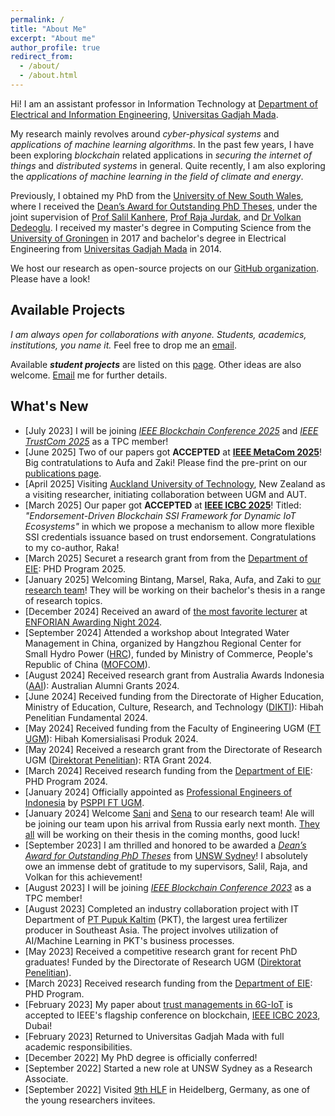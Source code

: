 ```yaml
---
permalink: /
title: "About Me"
excerpt: "About me"
author_profile: true
redirect_from: 
  - /about/
  - /about.html
---
```


Hi! I am an assistant professor in Information Technology at [Department of Electrical and Information Engineering](https://jteti.ugm.ac.id/), [Universitas Gadjah Mada](https://ugm.ac.id/en).

My research mainly revolves around _cyber-physical systems_ and _applications of machine learning algorithms_. In the past few years, I have been exploring _blockchain_ related applications in _securing the internet of things_ and _distributed systems_ in general. Quite recently, I am also exploring the _applications of machine learning in the field of climate and energy_.

Previously, I obtained my PhD from the [University of New South Wales](https://www.unsw.edu.au/), where I received the [Dean’s Award for Outstanding PhD Theses](https://www.inside.unsw.edu.au/academic-excellence/deans-award-outstanding-phd-theses-recipients-announced), under the joint supervision of [Prof Salil Kanhere](https://salilkanhere.net/), [Prof Raja Jurdak](http://jurdak.com/), and [Dr Volkan Dedeoglu](https://people.csiro.au/D/V/volkan-dedeoglu). I received my master's degree in Computing Science from the [University of Groningen](https://www.rug.nl/) in 2017 and bachelor's degree in Electrical Engineering from [Universitas Gadjah Mada](https://ugm.ac.id/en) in 2014.

We host our research as open-source projects on our [GitHub organization](https://github.com/dteti-sys-rsch). Please have a look!

Available Projects
------------------
_I am always open for collaborations with anyone. Students, academics, institutions, you name it._ Feel free to drop me an [email](mailto:gdputra@ugm.ac.id).

Available _**student projects**_ are listed on this [page](https://gdputra.github.io/research/). Other ideas are also welcome. [Email](mailto:gdputra@ugm.ac.id) me for further details.

What's New
----------
- [July 2023] I will be joining *[IEEE Blockchain Conference 2025](https://ieee-cybermatics.org/2025/blockchain/)* and *[IEEE TrustCom 2025](https://ieee-aiplus-2025.org/)* as a TPC member!
- [June 2025] Two of our papers got **ACCEPTED** at [**IEEE MetaCom 2025**](https://ieee-metacom.org/)! Big contratulations to Aufa and Zaki! Please find the pre-print on our [publications page](https://gdputra.github.io/publications/).
- [April 2025] Visiting [Auckland University of Technology](https://www.aut.ac.nz/), New Zealand as a visiting researcher, initiating collaboration between UGM and AUT.
- [March 2025] Our paper got **ACCEPTED** at [**IEEE ICBC 2025**](https://icbc2025.ieee-icbc.org/)! Titled: _"Endorsement-Driven Blockchain SSI Framework for Dynamic IoT Ecosystems"_ in which we propose a mechanism to allow more flexible SSI credentials issuance based on trust endorsement. Congratulations to my co-author, Raka!
- [March 2025] Securet a research grant from from the [Department of EIE](https://jteti.ugm.ac.id/): PHD Program 2025.
- [January 2025] Welcoming Bintang, Marsel, Raka, Aufa, and Zaki to [our research team](https://gdputra.github.io/teams/)! They will be working on their bachelor's thesis in a range of research topics.
- [December 2024] Received an award of [the most favorite lecturer](https://www.instagram.com/stories/highlights/17951790980903561/) at [ENFORIAN Awarding Night 2024](https://www.instagram.com/enforianugm/).
- [September 2024] Attended a workshop about Integrated Water Management in China, organized by Hangzhou Regional Center for Small Hydro Power ([HRC](https://www.hrcshp.org/)), funded by Ministry of Commerce, People's Republic of China ([MOFCOM](http://english.mofcom.gov.cn/)).
- [August 2024] Received research grant from Australia Awards Indonesia ([AAI](https://www.australiaawardsindonesia.org/news/detail/244000484/australia-awards-in-indonesia-grant-opportunity-opens-for-alumni-and-scholars)): Australian Alumni Grants 2024.
- [June 2024] Received funding from the Directorate of Higher Education, Ministry of Education, Culture, Research, and Technology ([DIKTI](https://dikti.kemdikbud.go.id/)): Hibah Penelitian Fundamental 2024.
- [May 2024] Received funding from the Faculty of Engineering UGM ([FT UGM](https://ft.ugm.ac.id/)): Hibah Komersialisasi Produk 2024.
- [May 2024] Received a research grant from the Directorate of Research UGM ([Direktorat Penelitian](https://penelitian.ugm.ac.id/)): RTA Grant 2024.
- [March 2024] Received research funding from the [Department of EIE](https://jteti.ugm.ac.id/): PHD Program 2024.
- [January 2024] Officially appointed as [Professional Engineers of Indonesia](https://www.pii.or.id/) by [PSPPI FT UGM](https://psppi.ft.ugm.ac.id/).
- [January 2024]  Welcome [Sani](https://github.com/mufidussani) and [Sena](https://github.com/adyasena) to our research team! Ale will be joining our team upon his arrival from Russia early next month. [They all](https://github.com/orgs/dteti-sys-rsch/people) will be working on their thesis in the coming months, good luck!
- [September 2023] I am thrilled and honored to be awarded a _[Dean’s Award for Outstanding PhD Theses](https://www.inside.unsw.edu.au/academic-excellence/deans-award-outstanding-phd-theses-recipients-announced)_ from [UNSW Sydney](https://www.unsw.edu.au/)! I absolutely owe an immense debt of gratitude to my supervisors, Salil, Raja, and Volkan for this achievement!
- [August 2023] I will be joining *[IEEE Blockchain Conference 2023](https://ieee-cybermatics.org/2023/blockchain/)* as a TPC member!
- [August 2023] Completed an industry collaboration project with IT Department of [PT Pupuk Kaltim](https://www.pupukkaltim.com/) (PKT), the largest urea fertilizer producer in Southeast Asia. The project involves utilization of AI/Machine Learning in PKT's business processes.
- [May 2023] Received a competitive research grant for recent PhD graduates! Funded by the Directorate of Research UGM ([Direktorat Penelitian](https://penelitian.ugm.ac.id/)).
- [March 2023] Received research funding from the [Department of EIE](https://jteti.ugm.ac.id/): PHD Program.
- [February 2023] My paper about [trust managements in 6G-IoT](https://eprints.qut.edu.au/238213/1/Privacy_preserving_Trust_Management_ICBC_2023.pdf) is accepted to IEEE's flagship conference on blockchain, [IEEE ICBC 2023](https://icbc2023.ieee-icbc.org/), Dubai!
- [February 2023] Returned to Universitas Gadjah Mada with full academic responsibilities.
- [December 2022] My PhD degree is officially conferred!
- [September 2022] Started a new role at UNSW Sydney as a Research Associate.
- [September 2022] Visited [9th HLF](https://www.heidelberg-laureate-forum.org/) in Heidelberg, Germany, as one of the young researchers invitees.
